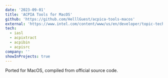 ```yaml
---
date: '2023-09-01'
title: 'ACPIA Tools for MacOS'
github: 'https://github.com/HelllGuest/acpica-tools-macos'
external: 'https://www.intel.com/content/www/us/en/developer/topic-technology/open/acpica/overview.html'
tech:
  - iasl
  - acpixtract
  - acpibin
  - acpisrc
company: ''
showInProjects: true
---
```


Ported for MacOS, compiled from official source code.

